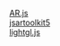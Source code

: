 [AR.js](https://github.com/AR-js-org/AR.js)  
[jsartoolkit5](https://github.com/artoolkitx/jsartoolkit5)  
[lightgl.js](https://github.com/evanw/lightgl.js)  
